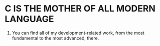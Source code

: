 # C IS THE MOTHER OF ALL MODERN LANGUAGE

1. You can find all of my development-related work, from the most fundamental to the most advanced, there.
